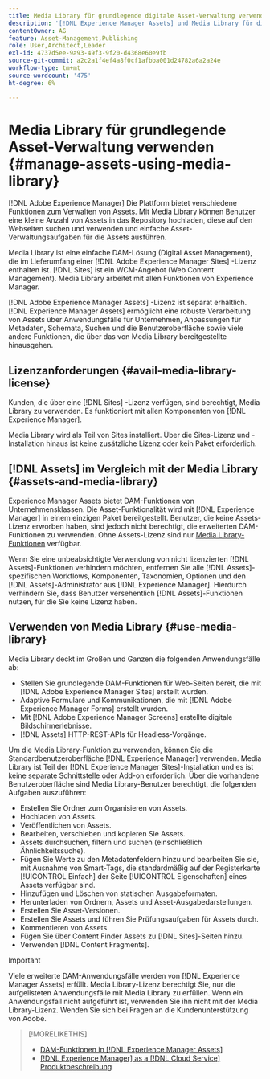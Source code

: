 ```yaml
---
title: Media Library für grundlegende digitale Asset-Verwaltung verwenden
description: '[!DNL Experience Manager Assets] und Media Library für die Asset-Verwaltung.'
contentOwner: AG
feature: Asset-Management,Publishing
role: User,Architect,Leader
exl-id: 4737d5ee-9a93-49f3-9f20-d4368e60e9fb
source-git-commit: a2c2a1f4ef4a8f0cf1afbba001d24782a6a2a24e
workflow-type: tm+mt
source-wordcount: '475'
ht-degree: 6%

---
```


<!--

Define Media Lib
Define req for it
Define use cases
Define what is not included

-->

# Media Library für grundlegende Asset-Verwaltung verwenden {#manage-assets-using-media-library}

[!DNL Adobe Experience Manager] Die Plattform bietet verschiedene Funktionen zum Verwalten von Assets. Mit Media Library können Benutzer eine kleine Anzahl von Assets in das Repository hochladen, diese auf den Webseiten suchen und verwenden und einfache Asset-Verwaltungsaufgaben für die Assets ausführen.

Media Library ist eine einfache DAM-Lösung (Digital Asset Management), die im Lieferumfang einer [!DNL Adobe Experience Manager Sites] -Lizenz enthalten ist. [!DNL Sites] ist ein WCM-Angebot (Web Content Management). Media Library arbeitet mit allen Funktionen von Experience Manager.

[!DNL Adobe Experience Manager Assets] -Lizenz ist separat erhältlich. [!DNL Experience Manager Assets] ermöglicht eine robuste Verarbeitung von Assets über Anwendungsfälle für Unternehmen, Anpassungen für Metadaten, Schemata, Suchen und die Benutzeroberfläche sowie viele andere Funktionen, die über das von Media Library bereitgestellte hinausgehen.

## Lizenzanforderungen {#avail-media-library-license}

Kunden, die über eine [!DNL Sites] -Lizenz verfügen, sind berechtigt, Media Library zu verwenden. Es funktioniert mit allen Komponenten von [!DNL Experience Manager].

Media Library wird als Teil von Sites installiert. Über die Sites-Lizenz und -Installation hinaus ist keine zusätzliche Lizenz oder kein Paket erforderlich.

## [!DNL Assets] im Vergleich mit der  Media Library {#assets-and-media-library}

Experience Manager Assets bietet DAM-Funktionen von Unternehmensklassen. Die Asset-Funktionalität wird mit [!DNL Experience Manager] in einem einzigen Paket bereitgestellt. Benutzer, die keine Assets-Lizenz erworben haben, sind jedoch nicht berechtigt, die erweiterten DAM-Funktionen zu verwenden. Ohne Assets-Lizenz sind nur [Media Library-Funktionen](#use-media-library) verfügbar.

Wenn Sie eine unbeabsichtigte Verwendung von nicht lizenzierten [!DNL Assets]-Funktionen verhindern möchten, entfernen Sie alle [!DNL Assets]-spezifischen Workflows, Komponenten, Taxonomien, Optionen und den [!DNL Assets]-Administrator aus [!DNL Experience Manager]. Hierdurch verhindern Sie, dass Benutzer versehentlich [!DNL Assets]-Funktionen nutzen, für die Sie keine Lizenz haben.

## Verwenden von Media Library {#use-media-library}

Media Library deckt im Großen und Ganzen die folgenden Anwendungsfälle ab:

* Stellen Sie grundlegende DAM-Funktionen für Web-Seiten bereit, die mit [!DNL Adobe Experience Manager Sites] erstellt wurden.
* Adaptive Formulare und Kommunikationen, die mit [!DNL Adobe Experience Manager Forms] erstellt wurden.
* Mit [!DNL Adobe Experience Manager Screens] erstellte digitale Bildschirmerlebnisse.
* [!DNL Assets] HTTP-REST-APIs für Headless-Vorgänge.

<!-- TBD: Remove this after confirmation. May need to merge this list with the list provided by PMs.

* Basic metadata properties
* Tag management
* Version control
* Static renditions
* Projects, tasks, workflow authoring
* Activity stream (timeline)
* Query Builder (API)
* Marketing Cloud integration
* User interface customization and extension
* Comments and annotation
-->

Um die Media Library-Funktion zu verwenden, können Sie die Standardbenutzeroberfläche [!DNL Experience Manager] verwenden. Media Library ist Teil der [!DNL Experience Manager Sites]-Installation und es ist keine separate Schnittstelle oder Add-on erforderlich. Über die vorhandene Benutzeroberfläche sind Media Library-Benutzer berechtigt, die folgenden Aufgaben auszuführen:

* Erstellen Sie Ordner zum Organisieren von Assets.
* Hochladen von Assets.
* Veröffentlichen von Assets.
* Bearbeiten, verschieben und kopieren Sie Assets.
* Assets durchsuchen, filtern und suchen (einschließlich Ähnlichkeitssuche).
* Fügen Sie Werte zu den Metadatenfeldern hinzu und bearbeiten Sie sie, mit Ausnahme von Smart-Tags, die standardmäßig auf der Registerkarte [!UICONTROL Einfach] der Seite [!UICONTROL Eigenschaften] eines Assets verfügbar sind.
* Hinzufügen und Löschen von statischen Ausgabeformaten.
* Herunterladen von Ordnern, Assets und Asset-Ausgabedarstellungen.
* Erstellen Sie Asset-Versionen.
* Erstellen Sie Assets und führen Sie Prüfungsaufgaben für Assets durch.
* Kommentieren von Assets.
* Fügen Sie über Content Finder Assets zu [!DNL Sites]-Seiten hinzu.
* Verwenden [!DNL Content Fragments].

<!-- TBD: Define exactly which basic Assets workflow are available for use with Media Library?
-->

>[!IMPORTANT]
>
>Viele erweiterte DAM-Anwendungsfälle werden von [!DNL Experience Manager Assets] erfüllt. Media Library-Lizenz berechtigt Sie, nur die aufgelisteten Anwendungsfälle mit Media Library zu erfüllen. Wenn ein Anwendungsfall nicht aufgeführt ist, verwenden Sie ihn nicht mit der Media Library-Lizenz. Wenden Sie sich bei Fragen an die Kundenunterstützung von Adobe.

<!-- TBD: Add a CTA - how to contact Adobe for queries. -->

>[!MORELIKETHIS]
>
>* [DAM-Funktionen in [!DNL Experience Manager Assets]](https://experienceleague.adobe.com/docs/experience-manager-cloud-service/assets/home.html?lang=de)
>* [[!DNL Experience Manager] as a [!DNL Cloud Service] Produktbeschreibung](https://helpx.adobe.com/de/legal/product-descriptions/adobe-experience-manager-cloud-service.html)


